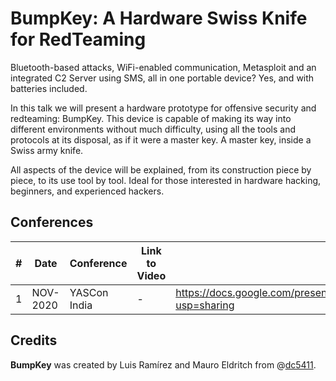 # BumpKey: A Hardware Swiss Knife for RedTeaming

Bluetooth-based attacks, WiFi-enabled communication, Metasploit and an integrated C2 Server using SMS, all in one portable device? Yes, and with batteries included.

In this talk we will present a hardware prototype for offensive security and redteaming: BumpKey. This device is capable of making its way into different environments without much difficulty, using all the tools and protocols at its disposal, as if it were a master key. A master key, inside a Swiss army knife.

All aspects of the device will be explained, from its construction piece by piece, to its use tool by tool. Ideal for those interested in hardware hacking, beginners, and experienced hackers.

## Conferences

|#| Date | Conference | Link to Video | Link to Slides |
|---|---|---|---|---|
|1| NOV-2020 | YASCon India | - | https://docs.google.com/presentation/d/1B8esCFN6iqr6myeXzZst5dtSDhdhS_eAuuGxenC6_wA/edit?usp=sharing |

## Credits

**BumpKey** was created by Luis Ramírez and Mauro Eldritch from @[dc5411](https://github.com/dc5411).
